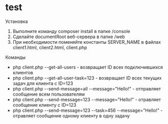 # test

Установка

1. Выполните команду composer install в папке /console
2. Сделайте documentRoot веб-сервера в папке /web
3. При необходимости поменяйте константы SERVER_NAME в файлах client1.html, client2.html, client.php



Команды
- php client.php --get-all-users - возвращает ID всех подключившихся клиентов
- php client.php --get-all-user-task=123 - возвращает ID всех текущих задач для клиента с ID=123
- php client.php --send-message=all --message="Hello!" - отправляет сообщение всем пользователям
- php client.php --send-message=123 --message="Hello!" - отравляет сообщение клиенту с ID=123
- php client.php --send-message=123 --task=456 --message="Hello!" - отравляет сообщение одному клиенту в одну задачу
